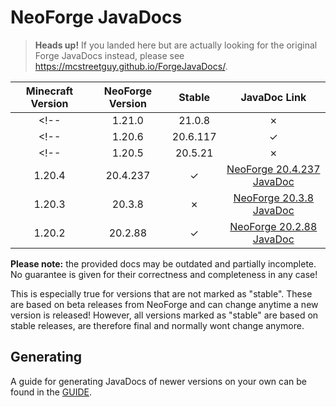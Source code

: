 # NeoForge JavaDocs

> **Heads up!** If you landed here but are actually looking for the original Forge JavaDocs instead, please see <https://mcstreetguy.github.io/ForgeJavaDocs/>.

| **Minecraft Version** | **NeoForge Version** | **Stable** | **JavaDoc Link** |
|:---:|:---:|:---:|:---:|
<!-- | 1.21.0 | 21.0.8 | ✗ | [NeoForge 21.0.8 JavaDoc](https://mcstreetguy.github.io/NeoForgeJavaDocs/1.21.0-21.0.8/) | -->
<!-- | 1.20.6 | 20.6.117 | ✓ | [NeoForge 20.6.117 JavaDoc](https://mcstreetguy.github.io/NeoForgeJavaDocs/1.20.6-20.6.117/) | -->
<!-- | 1.20.5 | 20.5.21 | ✗ | [NeoForge 20.5.21 JavaDoc](https://mcstreetguy.github.io/NeoForgeJavaDocs/1.20.5-20.5.21/) | -->
| 1.20.4 | 20.4.237 | ✓ | [NeoForge 20.4.237 JavaDoc](https://mcstreetguy.github.io/NeoForgeJavaDocs/1.20.4-20.4.237/) |
| 1.20.3 | 20.3.8 | ✗ | [NeoForge 20.3.8 JavaDoc](https://mcstreetguy.github.io/NeoForgeJavaDocs/1.20.3-20.3.8/) |
| 1.20.2 | 20.2.88 | ✓ | [NeoForge 20.2.88 JavaDoc](https://mcstreetguy.github.io/NeoForgeJavaDocs/1.20.2-20.2.88/) |

**Please note:** the provided docs may be outdated and partially incomplete.  
No guarantee is given for their correctness and completeness in any case!

This is especially true for versions that are not marked as "stable".
These are based on beta releases from NeoForge and can change anytime a new
version is released! However, all versions marked as "stable" are based on
stable releases, are therefore final and normally wont change anymore.

## Generating

A guide for generating JavaDocs of newer versions on your own can be found in the [GUIDE](/GUIDE.md).
